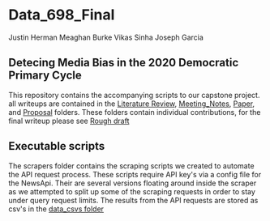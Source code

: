 # Data_698_Final

Justin Herman
Meaghan Burke
Vikas Sinha
Joseph Garcia 

## Detecing Media Bias in the 2020 Democratic Primary Cycle

This repository contains the accompanying scripts to our capstone project. all writeups are contained in the [Literature Review](https://github.com/mburke65/Data_698_Final/tree/master/Literature_Review), [Meeting_Notes](https://github.com/mburke65/Data_698_Final/tree/master/Meeting_Notes), [Paper](https://github.com/mburke65/Data_698_Final/tree/master/Paper), and [Proposal](https://github.com/mburke65/Data_698_Final/tree/master/Proposal) folders.  These folders contain individual contributions, for the final writeup please see [Rough draft ](http://google.comhttps://github.com/mburke65/Data_698_Final/blob/master/Paper/FinalPaper_vks.docx)

## Executable scripts

The scrapers folder contains the scraping scripts we created to automate the API request process.  These scripts require API key's via a config file for the NewsApi. Their are several versions floating around inside the scraper as we attempted to split up some of the scraping requests in order to stay under query request limits.  The results from the API requests are stored as csv's in the [data_csvs folder](https://github.com/mburke65/Data_698_Final/tree/master/data_csvs) 
